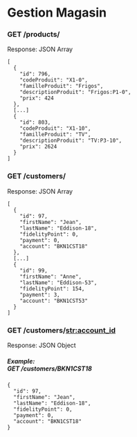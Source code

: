 # Gestion Magasin

### GET /products/
Response: JSON Array
```
[
  {
    "id": 796,
    "codeProduit": "X1-0",
    "familleProduit": "Frigos",
    "descriptionProduit": "Frigos:P1-0",
    "prix": 424
  },
  [...]
  {
    "id": 803,
    "codeProduit": "X1-10",
    "familleProduit": "TV",
    "descriptionProduit": "TV:P3-10",
    "prix": 2624
  }
]
```

### GET /customers/
Response: JSON Array
```
[
  {
    "id": 97,
    "firstName": "Jean",
    "lastName": "Eddison-18",
    "fidelityPoint": 0,
    "payment": 0,
    "account": "BKN1CST18"
  },
  [...]
  {
    "id": 99,
    "firstName": "Anne",
    "lastName": "Eddison-53",
    "fidelityPoint": 154,
    "payment": 3,
    "account": "BKN1CST53"
  }
]
```

### GET /customers/<str:account_id>
Response: JSON Object

##### Example: <br> GET /customers/BKN1CST18
```
{
  "id": 97,
  "firstName": "Jean",
  "lastName": "Eddison-18",
  "fidelityPoint": 0,
  "payment": 0,
  "account": "BKN1CST18"
}
```
